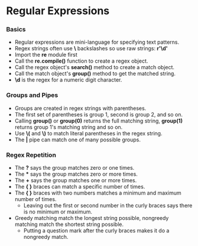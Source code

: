 # Regular Expressions


### Basics

* Regular expressions are mini-language for specifying text patterns. 
* Regex strings often use **\\** backslashes so use raw strings: **r'\\d'**
* Import the **re** module first 
* Call the **re.compile()** function to create a regex object. 
* Call the regex object's **search()** method to create a match object. 
* Call the match object's **group()** method to get the matched string.
* **\\d** is the regex for a numeric digit character. 

### Groups and Pipes

* Groups are created in regex strings with parentheses. 
* The first set of parentheses is group 1, second is group 2, and so on. 
* Calling **group()** or **group(0)** returns the full matching string, **group(1)** returns group 1's matching string and so on. 
* Use **\\(** and **\\)** to match literal parentheses in the regex string. 
* The **|** pipe can match one of many possible groups. 

### Regex Repetition 

* The **?** says the group matches zero or one times. 
* The **\*** says the group matches zero or more times. 
* The **+** says the group matches one or more times. 
* The **{ }** braces can match a specific number of times. 
* The **{ }** braces with two numbers matches a minimum and maximum number of times. 
  * Leaving out the first or second number in the curly braces says there is no minimum or maximum. 
* Greedy matching match the longest string possible, nongreedy matching match the shortest string possible. 
  * Putting a question mark after the curly braces makes it do a nongreedy match. 

